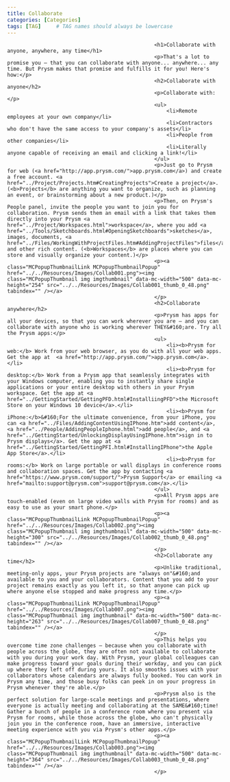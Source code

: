 ```yaml
---
title: Collaborate
categories: [Categories]
tags: [TAG]     # TAG names should always be lowercase
---
```




                                                    <h1>Collaborate with anyone, anywhere, any time</h1>
                                                    <p>That's a lot to promise you — that you can collaborate with anyone... anywhere... any time. But Prysm makes that promise and fulfills it for you! Here's how:</p>
                                                    <h2>Collaborate with anyone</h2>
                                                    <p>Collaborate with:</p>
                                                    <ul>
                                                        <li>Remote employees at your own company</li>
                                                        <li>Contractors who don't have the same access to your company's assets</li>
                                                        <li>People from other companies</li>
                                                        <li>Literally anyone capable of receiving an email and clicking a link!</li>
                                                    </ul>
                                                    <p>Just go to Prysm for web (<a href="http://app.prysm.com/">app.prysm.com</a>) and create a free account. <a href="../Project/Projects.htm#CreatingProjects">Create a project</a>. (<b>Projects</b> are anything you want to organize, such as planning an event, or brainstorming about a new product.)</p>
                                                    <p>Then, on Prysm's People panel, invite the people you want to join you for collaboration. Prysm sends them an email with a link that takes them directly into your Prysm <a href="../Project/Workspaces.html">workspace</a>, where you add <a href="../Tools/Sketchboards.html#OpeningSketchboards">sketches</a>, images, documents, <a href="../Files/WorkingWithProjectFiles.htm#AddingProjectFiles">files</a>, and other rich content. (<b>Workspaces</b> are places where you can store and visually organize your content.)</p>
                                                    <p><a class="MCPopupThumbnailLink MCPopupThumbnailPopup" href="../../Resources/Images/Collab001.png"><img class="MCPopupThumbnail img imgthumbnail" data-mc-width="500" data-mc-height="254" src="../../Resources/Images/Collab001_thumb_0_48.png" tabindex="" /></a>
                                                    </p>
                                                    <h2>Collaborate anywhere</h2>
                                                    <p>Prysm has apps for all your devices, so that you can work wherever you are — and you can collaborate with anyone who is working wherever THEY&#160;are. Try all the Prysm apps:</p>
                                                    <ul>
                                                        <li><b>Prysm for web:</b> Work from your web browser, as you do with all your web apps. Get the app at  <a href="http://app.prysm.com/">app.prysm.com</a>.</li>
                                                        <li><b>Prysm for desktop:</b> Work from a Prysm app that seamlessly integrates with your Windows computer, enabling you to instantly share single applications or your entire desktop with others in your Prysm workspace. Get the app at <a href="../GettingStarted/GettingPFD.html#InstalliingPFD">the Microsoft Store on your Windows 10 device</a>.</li>
                                                        <li><b>Prysm for iPhone:</b>&#160;For the ultimate convenience, from your iPhone, you can <a href="../Files/AddingContentUsingIPhone.htm">add content</a>, <a href="../People/AddingPeopleIphone.html">add people</a>, and <a href="../GettingStarted/UnlockingDisplayUsingIPhone.htm">sign in to Prysm displays</a>. Get the app at <a href="../GettingStarted/GettingPFI.html#InstallingIPhone">the Apple App Store</a>.</li>
                                                        <li><b>Prysm for rooms:</b> Work on large portable or wall displays in conference rooms and collaboration spaces. Get the app by contacting <a href="https://www.prysm.com/support/">Prysm Support</a> or emailing <a href="mailto:support@prysm.com">support@prysm.com</a>.</li>
                                                    </ul>
                                                    <p>All Prysm apps are touch-enabled (even on large video walls with Prysm for rooms) and as easy to use as your smart phone.</p>
                                                    <p><a class="MCPopupThumbnailLink MCPopupThumbnailPopup" href="../../Resources/Images/Collab002.png"><img class="MCPopupThumbnail img imgthumbnail" data-mc-width="500" data-mc-height="300" src="../../Resources/Images/Collab002_thumb_0_48.png" tabindex="" /></a>
                                                    </p>
                                                    <h2>Collaborate any time</h2>
                                                    <p>Unlike traditional, meeting-only apps, your Prysm projects are "always on"&#160;and available to you and your collaborators. Content that you add to your project remains exactly as you left it, so that anyone can pick up where anyone else stopped and make progress any time.</p>
                                                    <p><a class="MCPopupThumbnailLink MCPopupThumbnailPopup" href="../../Resources/Images/Collab007.png"><img class="MCPopupThumbnail img imgthumbnail" data-mc-width="500" data-mc-height="263" src="../../Resources/Images/Collab007_thumb_0_48.png" tabindex="" /></a>
                                                    </p>
                                                    <p>This helps you overcome time zone challenges — because when you collaborate with people across the globe, they are often not available to collaborate with you during your work day. With Prysm, your global colleagues can make progress toward your goals during their workday, and you can pick up where they left off during yours. It also smooths issues with your collaborators whose calendars are always fully booked. You can work in Prysm any time, and those busy folks can peek in on your progress in Prysm whenever they're able.</p>
                                                    <p>Prysm also is the perfect solution for large-scale meetings and presentations, where everyone is actually meeting and collaborating at the SAME&#160;time! Gather a bunch of people in a conference room where you present via Prysm for rooms, while those across the globe, who can't physically join you in the conference room, have an immersive, interactive meeting experience with you via Prysm's other apps.</p>
                                                    <p><a class="MCPopupThumbnailLink MCPopupThumbnailPopup" href="../../Resources/Images/Collab003.png"><img class="MCPopupThumbnail img imgthumbnail" data-mc-width="500" data-mc-height="364" src="../../Resources/Images/Collab003_thumb_0_48.png" tabindex="" /></a>
                                                    </p>
                                              
